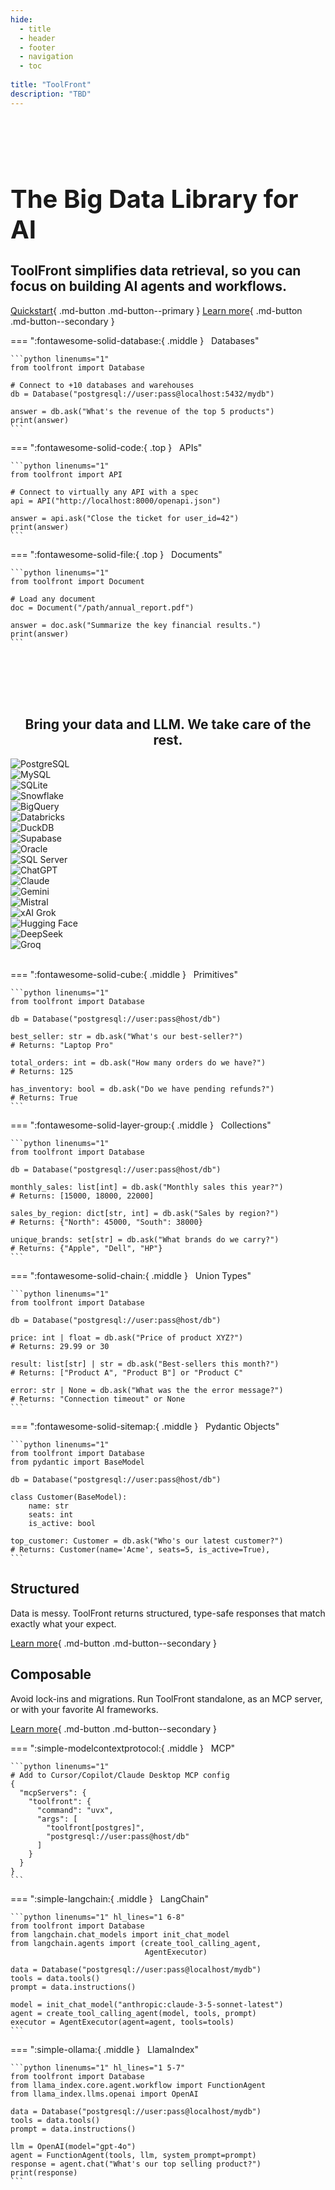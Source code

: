 ```yaml
---
hide:
  - title
  - header
  - footer
  - navigation
  - toc
  
title: "ToolFront"
description: "TBD" 
---
```


<div class="grid header" style="padding-top: 10%; padding-bottom: 10%;" markdown>

<div style="padding-right: 5%;" markdown>


<h1 style="font-size: 40px">
  <b>The Big Data Library for AI</b>
</h1>

<h2>ToolFront simplifies data retrieval, so you can focus on building AI agents and workflows.</h2>


[Quickstart](getting_started/quickstart.md){ .md-button .md-button--primary }
[Learn more](documentation/databases/index.md){ .md-button .md-button--secondary }

</div>

<div class="tabbed-set" markdown="1">

=== ":fontawesome-solid-database:{ .middle } &nbsp; Databases"

    ```python linenums="1"
    from toolfront import Database

    # Connect to +10 databases and warehouses
    db = Database("postgresql://user:pass@localhost:5432/mydb")

    answer = db.ask("What's the revenue of the top 5 products")
    print(answer)
    ```

=== ":fontawesome-solid-code:{ .top } &nbsp; APIs"

    ```python linenums="1"
    from toolfront import API

    # Connect to virtually any API with a spec
    api = API("http://localhost:8000/openapi.json")

    answer = api.ask("Close the ticket for user_id=42")
    print(answer)
    ```

=== ":fontawesome-solid-file:{ .top } &nbsp; Documents"

    ```python linenums="1"
    from toolfront import Document

    # Load any document
    doc = Document("/path/annual_report.pdf")

    answer = doc.ask("Summarize the key financial results.")
    print(answer)
    ```

</div>

</div>

<br>

<h2 align="center"><b>Bring your data and LLM. We take care of the rest.</b></h2>

<div class="db-marquee">
  <div class="db-marquee-track">
    <div class="db-marquee-item" data-db="postgresql">
      <img src="assets/icons/databases/postgres.svg" alt="PostgreSQL" class="db-marquee-icon">
    </div>
    <div class="db-marquee-item" data-db="mysql">
      <img src="assets/icons/databases/mysql.svg" alt="MySQL" class="db-marquee-icon">
    </div>
    <div class="db-marquee-item" data-db="sqlite">
      <img src="assets/icons/databases/sqlite.svg" alt="SQLite" class="db-marquee-icon">
    </div>
    <div class="db-marquee-item" data-db="snowflake">
      <img src="assets/icons/databases/snowflake.svg" alt="Snowflake" class="db-marquee-icon">
    </div>
    <div class="db-marquee-item" data-db="bigquery">
      <img src="assets/icons/databases/bigquery.svg" alt="BigQuery" class="db-marquee-icon">
    </div>
    <div class="db-marquee-item" data-db="databricks">
      <img src="assets/icons/databases/databricks.svg" alt="Databricks" class="db-marquee-icon">
    </div>
    <div class="db-marquee-item" data-db="duckdb">
      <img src="assets/icons/databases/duckdb.svg" alt="DuckDB" class="db-marquee-icon">
    </div>
    <div class="db-marquee-item" data-db="postgresql">
      <img src="assets/icons/databases/supabase.svg" alt="Supabase" class="db-marquee-icon">
    </div>
    <div class="db-marquee-item" data-db="oracle">
      <img src="assets/icons/databases/oracle.svg" alt="Oracle" class="db-marquee-icon">
    </div>
    <div class="db-marquee-item" data-db="sqlserver">
      <img src="assets/icons/databases/mssql.svg" alt="SQL Server" class="db-marquee-icon">
    </div>
  </div>
</div>


<!-- <h2 align="center"><b>Bring Your Own models</b></h2> -->

<div class="models-marquee">
  <div class="models-marquee-track">
    <div class="models-marquee-item" data-model="openai">
      <img src="assets/icons/models/chatgpt.svg" alt="ChatGPT" class="models-marquee-icon">
    </div>
    <div class="models-marquee-item" data-model="anthropic">
      <img src="assets/icons/models/claude.svg" alt="Claude" class="models-marquee-icon">
    </div>
    <div class="models-marquee-item" data-model="google">
      <img src="assets/icons/models/gemini.svg" alt="Gemini" class="models-marquee-icon">
    </div>
    <div class="models-marquee-item" data-model="mistral">
      <img src="assets/icons/models/mistral.svg" alt="Mistral" class="models-marquee-icon">
    </div>
    <div class="models-marquee-item" data-model="xai">
      <img src="assets/icons/models/xai.svg" alt="xAI Grok" class="models-marquee-icon">
    </div>
    <div class="models-marquee-item" data-model="huggingface">
      <img src="assets/icons/models/huggingface.svg" alt="Hugging Face" class="models-marquee-icon">
    </div>    
    <div class="models-marquee-item" data-model="deepseek">
      <img src="assets/icons/models/deepseek.svg" alt="DeepSeek" class="models-marquee-icon">
    </div>
    <div class="models-marquee-item" data-model="groq">
      <img src="assets/icons/models/groq.svg" alt="Groq" class="models-marquee-icon">
    </div>    
  </div>
</div>


<br>

<div class="main-container-right" markdown>

<div class="tabbed-set" markdown="1">

=== ":fontawesome-solid-cube:{ .middle } &nbsp; Primitives"

    ```python linenums="1"
    from toolfront import Database

    db = Database("postgresql://user:pass@host/db")

    best_seller: str = db.ask("What's our best-seller?")
    # Returns: "Laptop Pro"

    total_orders: int = db.ask("How many orders do we have?")
    # Returns: 125

    has_inventory: bool = db.ask("Do we have pending refunds?")
    # Returns: True
    ```


=== ":fontawesome-solid-layer-group:{ .middle } &nbsp; Collections"

    ```python linenums="1"
    from toolfront import Database

    db = Database("postgresql://user:pass@host/db")

    monthly_sales: list[int] = db.ask("Monthly sales this year?")
    # Returns: [15000, 18000, 22000]

    sales_by_region: dict[str, int] = db.ask("Sales by region?")
    # Returns: {"North": 45000, "South": 38000}

    unique_brands: set[str] = db.ask("What brands do we carry?")
    # Returns: {"Apple", "Dell", "HP"}
    ```

=== ":fontawesome-solid-chain:{ .middle } &nbsp; Union Types"

    ```python linenums="1"
    from toolfront import Database

    db = Database("postgresql://user:pass@host/db")

    price: int | float = db.ask("Price of product XYZ?")
    # Returns: 29.99 or 30

    result: list[str] | str = db.ask("Best-sellers this month?")
    # Returns: ["Product A", "Product B"] or "Product C"

    error: str | None = db.ask("What was the the error message?")
    # Returns: "Connection timeout" or None
    ```


=== ":fontawesome-solid-sitemap:{ .middle } &nbsp; Pydantic Objects"

    ```python linenums="1" 
    from toolfront import Database
    from pydantic import BaseModel

    db = Database("postgresql://user:pass@host/db")

    class Customer(BaseModel):
        name: str
        seats: int
        is_active: bool

    top_customer: Customer = db.ask("Who's our latest customer?")
    # Returns: Customer(name='Acme', seats=5, is_active=True), 
    ```

</div>

<div class="grid-item-text" markdown>

## **Structured**

Data is messy. ToolFront returns structured, type-safe responses that match exactly what your expect.

[Learn more](/docs/concepts/structured_outputs){ .md-button .md-button--secondary }

</div>

</div>

<!-- <h2 align="center"><b>Bring Your Own models</b></h2> -->

<!-- <div class="models-marquee">
  <div class="models-marquee-track">
    <div class="models-marquee-item" data-model="openai">
      <img src="assets/icons/models/chatgpt.svg" alt="ChatGPT" class="models-marquee-icon">
    </div>
    <div class="models-marquee-item" data-model="anthropic">
      <img src="assets/icons/models/claude.svg" alt="Claude" class="models-marquee-icon">
    </div>
    <div class="models-marquee-item" data-model="google">
      <img src="assets/icons/models/gemini.svg" alt="Gemini" class="models-marquee-icon">
    </div>
    <div class="models-marquee-item" data-model="mistral">
      <img src="assets/icons/models/mistral.svg" alt="Mistral" class="models-marquee-icon">
    </div>
    <div class="models-marquee-item" data-model="xai">
      <img src="assets/icons/models/xai.svg" alt="xAI Grok" class="models-marquee-icon">
    </div>
    <div class="models-marquee-item" data-model="huggingface">
      <img src="assets/icons/models/huggingface.svg" alt="Hugging Face" class="models-marquee-icon">
    </div>    
    <div class="models-marquee-item" data-model="deepseek">
      <img src="assets/icons/models/deepseek.svg" alt="DeepSeek" class="models-marquee-icon">
    </div>
    <div class="models-marquee-item" data-model="groq">
      <img src="assets/icons/models/groq.svg" alt="Groq" class="models-marquee-icon">
    </div>    
  </div>
</div> -->


<div class="main-container-left" markdown>

<div class="grid-item-text" markdown>

## **Composable**

Avoid lock-ins and migrations. Run ToolFront standalone, as an MCP server, or with your favorite AI frameworks.

[Learn more](/docs/concepts/structured_outputs){ .md-button .md-button--secondary }


</div>

<div class="tabbed-set" markdown="1">

=== ":simple-modelcontextprotocol:{ .middle } &nbsp; MCP"

    ```python linenums="1"
    # Add to Cursor/Copilot/Claude Desktop MCP config
    {
      "mcpServers": {
        "toolfront": {
          "command": "uvx",
          "args": [
            "toolfront[postgres]", 
            "postgresql://user:pass@host/db"
          ]
        }
      }
    }
    ```

=== ":simple-langchain:{ .middle } &nbsp; LangChain"

    ```python linenums="1" hl_lines="1 6-8"
    from toolfront import Database
    from langchain.chat_models import init_chat_model
    from langchain.agents import (create_tool_calling_agent,
                                  AgentExecutor)

    data = Database("postgresql://user:pass@localhost/mydb")
    tools = data.tools()
    prompt = data.instructions()

    model = init_chat_model("anthropic:claude-3-5-sonnet-latest")
    agent = create_tool_calling_agent(model, tools, prompt)
    executor = AgentExecutor(agent=agent, tools=tools)
    ```

=== ":simple-ollama:{ .middle } &nbsp; LlamaIndex"

    ```python linenums="1" hl_lines="1 5-7"
    from toolfront import Database
    from llama_index.core.agent.workflow import FunctionAgent
    from llama_index.llms.openai import OpenAI

    data = Database("postgresql://user:pass@localhost/mydb")
    tools = data.tools()
    prompt = data.instructions()

    llm = OpenAI(model="gpt-4o")  
    agent = FunctionAgent(tools, llm, system_prompt=prompt)
    response = agent.chat("What's our top selling product?")
    print(response)
    ```

</div>

</div>

</div>

